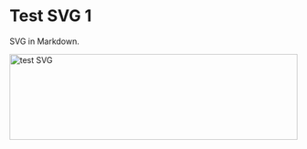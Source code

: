 # Test SVG 1

SVG in Markdown.

<img src="https://cdn.rawgit.com/dcrossleyau/scratch/master/test-svg-1/test-1.svg" alt="test SVG" width="100%" height="150">
